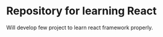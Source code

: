 Repository for learning React
============================

Will develop few project to learn react framework properly.

